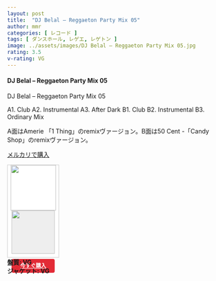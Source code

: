 ```yaml
---
layout: post
title:  "DJ Belal – Reggaeton Party Mix 05"
author: mmr
categories: [ レコード ]
tags: [ ダンスホール, レゲエ, レゲトン ]
image: ../assets/images/DJ Belal – Reggaeton Party Mix 05.jpg
rating: 3.5
v-rating: VG
---
```


#### DJ Belal – Reggaeton Party Mix 05

DJ Belal – Reggaeton Party Mix 05

A1. Club
A2. Instrumental
A3. After Dark
B1. Club
B2. Instrumental
B3. Ordinary Mix

A面はAmerie 「1 Thing」のremixヴァージョン。B面は50 Cent -「Candy Shop」のremixヴァージョン。


[メルカリで購入](https://jp.mercari.com/item/m57605961753?afid=6142608987)

<div style="background:#fff;width:120px;height:215px;box-sizing:border-box;border:1px solid #ccc;display:flex;flex-direction:column;justify-content:flex-start;align-items:center;"><div style="line-height:0;"><img src="https://static.jp.mercari.com/assets/img/common/jp/logo_horizontal.png" width="105"></div><a href="https://jp.mercari.com/item/m57605961753?afid=6142608987" style="width:100px;height:100px;background:#eee;"}" target="_blank"><img src="https://ambassador-system.mercari.com/v1/i?id=m57605961753&svc=m" style="line-height:0;width:100px;height:100px;object-fit:contain;"/></a><div style="padding:12px 0;width:100%;text-align:center;"><a href="https://jp.mercari.com/item/m57605961753?afid=6142608987" style="width:100px;height:32px;background-color:#E32B36;border-radius:4px;line-height:14px;text-align:center;color:#fff;font-weight:bold;border:0;font-size:12px;display:inline-flex;justify-content:center;align-items:center;" target="_blank">今すぐ購入</a></div></div>

<div class="mt-4 mb-4 d-flex align-items-center">
<strong class="mr-1">盤質: VG</strong>
</div>
<div class="mt-4 mb-4 d-flex align-items-center">
<strong class="mr-1">ジャケット: VG</strong>
</div>
